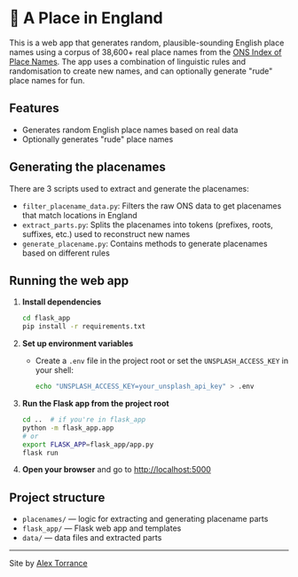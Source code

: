 # 📍 A Place in England

This is a web app that generates random, plausible-sounding English place names using a corpus of 38,600+ real place names from the [ONS Index of Place Names](https://geoportal.statistics.gov.uk/datasets/208d9884575647c29f0dd5a1184e711a/about). The app uses a combination of linguistic rules and randomisation to create new names, and can optionally generate "rude" place names for fun.

## Features
- Generates random English place names based on real data
- Optionally generates "rude" place names

## Generating the placenames

There are 3 scripts used to extract and generate the placenames:

- `filter_placename_data.py`: Filters the raw ONS data to get placenames that match locations in England
- `extract_parts.py`: Splits the placenames into tokens (prefixes, roots, suffixes, etc.) used to reconstruct new names
- `generate_placename.py`: Contains methods to generate placenames based on different rules

## Running the web app

1. **Install dependencies**
   ```sh
   cd flask_app
   pip install -r requirements.txt
   ```

2. **Set up environment variables**
   - Create a `.env` file in the project root or set the `UNSPLASH_ACCESS_KEY` in your shell:
     ```sh
     echo "UNSPLASH_ACCESS_KEY=your_unsplash_api_key" > .env
     ```

3. **Run the Flask app from the project root**
   ```sh
   cd ..  # if you're in flask_app
   python -m flask_app.app
   # or
   export FLASK_APP=flask_app/app.py
   flask run
   ```

4. **Open your browser** and go to [http://localhost:5000](http://localhost:5000)

## Project structure
- `placenames/` — logic for extracting and generating placename parts
- `flask_app/` — Flask web app and templates
- `data/` — data files and extracted parts

---

Site by [Alex Torrance](https://bsky.app/profile/alextorrance.co.uk)